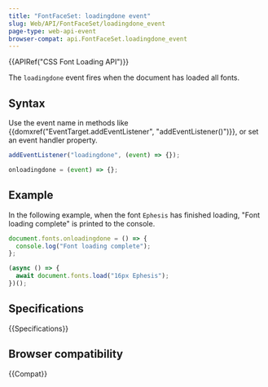 ```yaml
---
title: "FontFaceSet: loadingdone event"
slug: Web/API/FontFaceSet/loadingdone_event
page-type: web-api-event
browser-compat: api.FontFaceSet.loadingdone_event
---
```


{{APIRef("CSS Font Loading API")}}

The `loadingdone` event fires when the document has loaded all fonts.

## Syntax

Use the event name in methods like {{domxref("EventTarget.addEventListener", "addEventListener()")}}, or set an event handler property.

```js
addEventListener("loadingdone", (event) => {});

onloadingdone = (event) => {};
```

## Example

In the following example, when the font `Ephesis` has finished loading, "Font loading complete" is printed to the console.

```js
document.fonts.onloadingdone = () => {
  console.log("Font loading complete");
};

(async () => {
  await document.fonts.load("16px Ephesis");
})();
```

## Specifications

{{Specifications}}

## Browser compatibility

{{Compat}}
